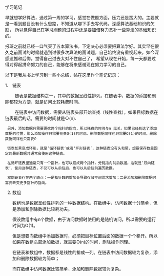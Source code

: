 学习笔记

早就想学好算法，通过第一周的学习，感觉在做题方面，压力还是蛮大的。主要就是一看到题目没有什么思路，不知道从哪下手去写代码。深感算法基础知识的欠缺，
所以觉得自己在学习刷题的过程中还是要加倍努力恶补一些算法的基础知识的。

报班之前就已经一口气买了五本算法书，下定决心必须要把算法学好。其实早在很久之前面试的时候就遇到过很多次算法的面试题，自己始终没有重视起来，如今深感遗憾和后悔。觉得自己过去太对不住自己了，
希望从现在开始，每一天都要过得对得起拼命努力的自己，能够在将来感谢现在努力学习的自己。

以下是我从书上学习到一些小总结，帖在这里作个笔记记录：

1.　链表

　　 链表是数据结构之一，其中的数据呈线性排列。在链表中，数据的添加和删除都较为方便，就是访问比较耗费时间。
   
　　 在链表中访问数据，需要从链表头部开始查找（线性查找），如果目标数据在链表最后的话，需要的时间就是Ｏ(n).
   
     另外，添加数据只需要更改两个指针的指向，所以耗费的时间与n 无关。如果已经到达了添加数据的位置，那么添加操作只需要花费O(1)的时间。删除数据同样也只需要O(1)的时间。删除数据同样也只需要O
     
	 链表如果变成环形，就是‘循环链表’或者‘环形链表’，这种链表没有头和尾，想要保存数量固定的最新数据时通常会使用这种链表。
	 
	 在循环链表里通常只有一个指针，也可以设成两个指针，分别指向前后数据，这就是‘双向链表’，使用这种链表，不仅可以从前往后，也可以从后往前遍历数据。
	 
	 双向链表存在两个缺点：一是指针数的增加会导致存储空间需求增加；二是添加和删除数据时需要改变更多指针的指向。
	 
	
2. 数组

   数组也是数据呈线性排列的一种数据结构。在数组中，访问数据十分简单，但是添加和删除数据比较耗功夫。
   
   假设数组中有n个数据，由于访问数据时使用的是随机访问，所以需要的运行时间为O(1)。
   
   但是想要向数组中添加数据时，必须把目标位置后面的数据一个个移开。所以如果在数组头部添加数据，就需要O(n)的时间，删除操作同理。
      
   
   在链表和数组中，数据都是线性的排成一列。在链表中访问数据较为复杂，添加和删除数据较为简单；
   
   而在数组中访问数据比较简单，添加和删除数据较为复杂。
   
   
　

　　　
